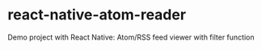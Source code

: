 # react-native-atom-reader
Demo project with React Native: Atom/RSS feed viewer with filter function
